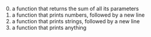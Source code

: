 0. a function that returns the sum of all its parameters
1. a function that prints numbers, followed by a new line
2. a function that prints strings, followed by a new line
3. a function that prints anything
